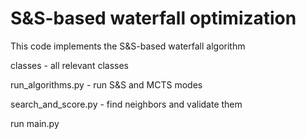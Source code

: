 # S&S-based waterfall optimization


This code implements the S&S-based waterfall algorithm


classes - all relevant classes

run_algorithms.py - run S&S and MCTS modes

search_and_score.py - find neighbors and validate them


run main.py
